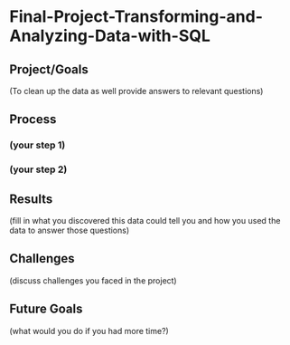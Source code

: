 # Final-Project-Transforming-and-Analyzing-Data-with-SQL

## Project/Goals
(To clean up the data as well provide answers to relevant questions)

## Process
### (your step 1)
### (your step 2)

## Results
(fill in what you discovered this data could tell you and how you used the data to answer those questions)

## Challenges 
(discuss challenges you faced in the project)

## Future Goals
(what would you do if you had more time?)
